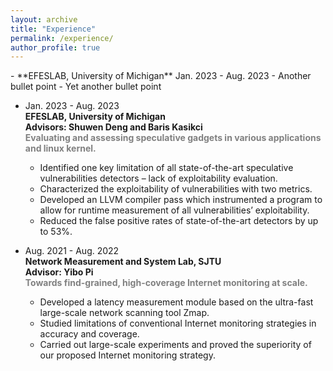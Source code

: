 ```yaml
---
layout: archive
title: "Experience"
permalink: /experience/
author_profile: true
---
```


<style>
.first-line-hfill {
    display: flex;
    justify-content: space-between;
    align-items: center;
    list-style: none;
    padding: 0;
    margin: 0;
}

.first-line-hfill li {
    flex-grow: 1;
}

.first-line-hfill li:first-child {
    flex-grow: 0;
}
</style>

<div class="first-line-hfill">
- **EFESLAB, University of Michigan**
  Jan. 2023 - Aug. 2023
- Another bullet point
- Yet another bullet point
</div>



- Jan. 2023 - Aug. 2023  
  **EFESLAB, University of Michigan**  
  **Advisors: Shuwen Deng and Baris Kasikci**  
  <span style="color: gray; font-weight: bold;">Evaluating and assessing speculative gadgets in various applications and linux kernel.</span>  
  - Identified one key limitation of all state-of-the-art speculative vulnerabilities detectors – lack of exploitability evaluation.  
  - Characterized the exploitability of vulnerabilities with two metrics.  
  - Developed an LLVM compiler pass which instrumented a program to allow for runtime measurement of all vulnerabilities’ exploitability.  
  - Reduced the false positive rates of state-of-the-art detectors by up to 53%.


- Aug. 2021 - Aug. 2022  
  **Network Measurement and System Lab, SJTU**  
  **Advisor: Yibo Pi**  
  <span style="color: gray; font-weight: bold;">Towards find-grained, high-coverage Internet monitoring at scale.</span>  
  - Developed a latency measurement module based on the ultra-fast large-scale network scanning tool Zmap.  
  - Studied limitations of conventional Internet monitoring strategies in accuracy and coverage.  
  - Carried out large-scale experiments and proved the superiority of our proposed Internet monitoring strategy.

